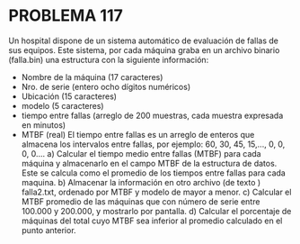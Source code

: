 # PROBLEMA 117

Un hospital dispone de un sistema automático de evaluación de fallas de sus equipos. Este 
sistema, por cada máquina graba en un archivo binario (falla.bin) una estructura con la 
siguiente información: 
- Nombre de la máquina (17 caracteres) 
- Nro. de serie (entero ocho dígitos numéricos) 
- Ubicación (15 caracteres) 
- modelo (5 caracteres) 
- tiempo entre fallas (arreglo de 200 muestras, cada muestra expresada en minutos) 
- MTBF (real) 
El tiempo entre fallas es un arreglo de enteros que almacena los intervalos entre fallas, por 
ejemplo: 60, 30, 45, 15,..., 0, 0, 0, 0.... 
a) Calcular el tiempo medio entre fallas (MTBF) para cada máquina y almacenarlo en el 
campo MTBF de la estructura de datos. Este se calcula como el promedio de los tiempos 
entre fallas para cada maquina. 
b) Almacenar la información en otro archivo (de texto ) falla2.txt, ordenado por MTBF y 
modelo de mayor a menor. 
c) Calcular el MTBF promedio de las máquinas que con número de serie entre 100.000 y 
200.000, y mostrarlo por pantalla.
d) Calcular el porcentaje de máquinas del total cuyo MTBF sea inferior al promedio 
calculado en el punto anterior.